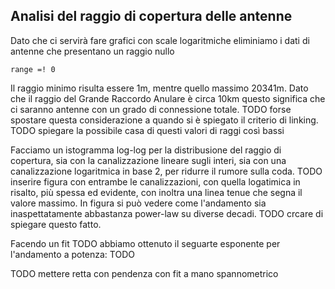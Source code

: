 
## Analisi del raggio di copertura delle antenne

Dato che ci servirà fare grafici con scale logaritmiche eliminiamo i dati di antenne che presentano un raggio nullo
```
range =! 0
```

Il raggio minimo risulta essere 1m, mentre quello massimo 20341m. Dato che il raggio del Grande Raccordo Anulare è circa 10km questo significa che ci saranno antenne con un grado di connessione totale.
TODO forse spostare questa considerazione a quando si è spiegato il criterio di linking.
TODO spiegare la possibile casa di questi valori di raggi così bassi

Facciamo un istogramma log-log per la distribusione del raggio di copertura, sia con la canalizzazione lineare sugli interi, sia con una canalizzazione logaritmica in base 2, per ridurre il rumore sulla coda.
TODO inserire figura con entrambe le canalizzazioni, con quella logatimica in risalto, più spessa ed evidente, con inoltra una linea tenue che segna il valore massimo.
In figura si può vedere come l'andamento sia inaspettatamente abbastanza power-law su diverse decadi.
TODO  crcare di spiegare questo fatto.

Facendo un fit TODO abbiamo ottenuto il seguarte esponente per l'andamento a potenza: TODO


TODO mettere retta con pendenza con fit a mano spannometrico
